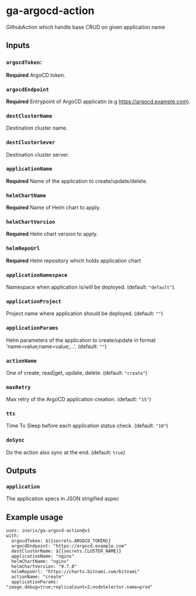 # ga-argocd-action
GithubAction which handle base CRUD on given application name

## Inputs
###  `argocdToken`:
**Required** ArgoCD token.
###  `argocdEndpoint`
 **Required** Entrypoint of ArgoCD applicatin (e.g https://argocd.example.com).
###  `destClusterName`
 Destination cluster name.
###  `destClusterSever`
 Destination cluster server.
###  `applicationName`
**Required** Name of the application to create/update/delete.
###  `helmChartName`
**Required** Name of Helm chart to apply.
###  `helmChartVersion`
**Required** Helm chart version to apply.
###  `helmRepoUrl`
**Required** Helm repository which holds application chart
###  `applicationNamespace`
Namespace when application is/will be deployed. (default: `"default"`).
###  `applicationProject`
Project name where application should be deployed. (default: `""`)
###  `applicationParams`
Helm parameters of the application to create/update in format 'name=value;name=value;...'. (default: `""`)
###  `actionName`
One of create, read|get, update, delete. (default: `"create"`)
###  `maxRetry`
Max retry of the ArgoCD application creation. (default: `"15"`)
###  `tts`
Time To Sleep before each application status check. (default: `"10"`)
###  `doSync`
Do the action also sync at the end. (default: `true`)

## Outputs
### `application`

The application specs in JSON strigified aspec

## Example usage
```
uses: inarix/ga-argocd-action@v1
with:
  argocdToken: ${{secrets.ARGOCD_TOKEN}}
  argocdEndpoint: "https://argocd.example.com"
  destClusterName: ${{secrets.CLUSTER_NAME}}
  applicationName: "nginx"
  helmChartName: "nginx"
  helmChartVersion: "9.7.0"
  helmRepoUrl: "https://charts.bitnami.com/bitnami"
  actionName: "create"
  applicationParams: "image.debug=true;replicaCount=2;nodeSelector.name=prod"
```